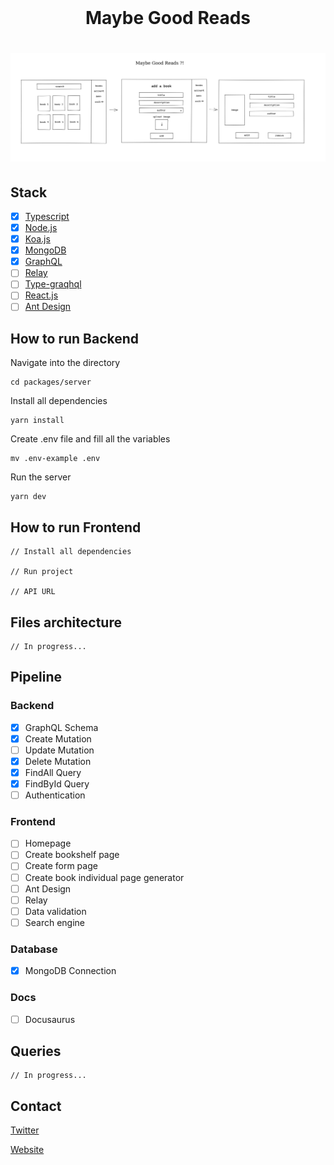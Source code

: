 <div id="top"></div>

<br />
<div align="center">
     <h1> Maybe Good Reads <h1>
          <img src="./project.png"></img>
  </p>
</div>

## Stack
  - [x] [Typescript](https://www.typescriptlang.org/)
  - [x] [Node.js](https://nodejs.org/en/)
  - [x] [Koa.js](https://koajs.com/)
  - [x] [MongoDB](https://www.mongodb.com/)
  - [x] [GraphQL](https://nodejs.org/en/)
  - [ ] [Relay](https://relay.dev/)
  - [ ] [Type-graqhql](https://typegraphql.com/)
  - [ ] [React.js](https://reactjs.org)
  - [ ] [Ant Design](https://ant.design/)

## How to run Backend
Navigate into the directory

    cd packages/server

Install all dependencies

    yarn install
    
Create .env file and fill all the variables

    mv .env-example .env

Run the server

    yarn dev
    

## How to run Frontend
    // Install all dependencies
    
    // Run project
    
    // API URL
    
## Files architecture
    // In progress...

## Pipeline
### Backend
  - [x] GraphQL Schema
  - [x] Create Mutation
  - [ ] Update Mutation
  - [x] Delete Mutation
  - [x] FindAll Query
  - [x] FindById Query
  - [ ] Authentication
### Frontend
  - [ ] Homepage
  - [ ] Create bookshelf page
  - [ ] Create form page
  - [ ] Create book individual page generator
  - [ ] Ant Design
  - [ ] Relay
  - [ ] Data validation
  - [ ] Search engine
### Database
  - [x] MongoDB Connection
### Docs
  - [ ] Docusaurus
  
## Queries
    // In progress...

## Contact

[Twitter](https://twitter.com/otascar)

[Website](https://ocarmo.dev)

